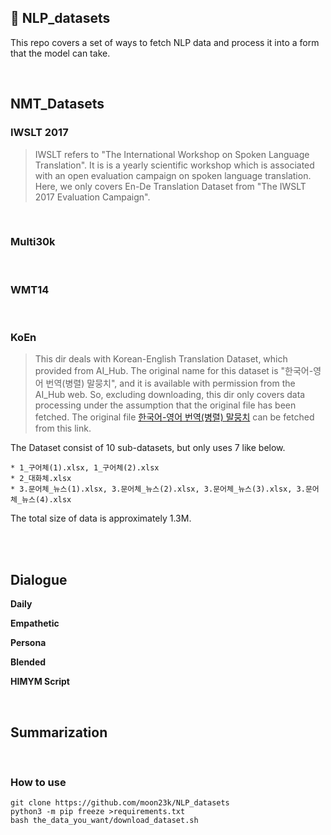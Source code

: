 ## 💾 NLP_datasets
This repo covers a set of ways to fetch NLP data and process it into a form that the model can take.

<br>

## NMT_Datasets


### IWSLT 2017
> IWSLT refers to "The International Workshop on Spoken Language Translation". It is is a yearly scientific workshop which is associated with an open evaluation campaign on spoken language translation. Here, we only covers En-De Translation Dataset from "The IWSLT 2017 Evaluation Campaign".

<br>

### Multi30k

<br>

### WMT14

<br>

### KoEn
> This dir deals with Korean-English Translation Dataset, which provided from AI_Hub. The original name for this dataset is "한국어-영어 번역(병렬) 말뭉치", and it is available with permission from the AI_Hub web. So, excluding downloading, this dir only covers data processing under the assumption that the original file has been fetched. The original file [한국어-영어 번역(병렬) 말뭉치](https://aihub.or.kr/aihubdata/data/view.do?currMenu=115&topMenu=100&aihubDataSe=realm&dataSetSn=126) can be fetched from this link.

The Dataset consist of 10 sub-datasets, but only uses 7 like below.

    * 1_구어체(1).xlsx, 1_구어체(2).xlsx 
    * 2_대화체.xlsx
    * 3.문어체_뉴스(1).xlsx, 3.문어체_뉴스(2).xlsx, 3.문어체_뉴스(3).xlsx, 3.문어체_뉴스(4).xlsx

The total size of data is approximately 1.3M.


<br>



<br>


## Dialogue

**Daily**
<br>

**Empathetic**
<br>

**Persona**
<br>

**Blended**
<br>

**HIMYM Script**

<br>

## Summarization

<br>

### How to use
```
git clone https://github.com/moon23k/NLP_datasets
python3 -m pip freeze >requirements.txt
bash the_data_you_want/download_dataset.sh
```
